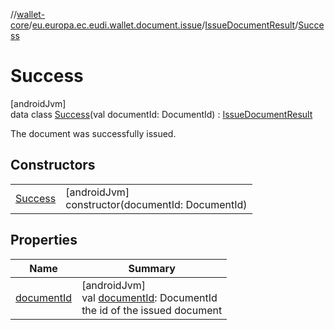 //[wallet-core](../../../../index.md)/[eu.europa.ec.eudi.wallet.document.issue](../../index.md)/[IssueDocumentResult](../index.md)/[Success](index.md)

# Success

[androidJvm]\
data class [Success](index.md)(val documentId: DocumentId) : [IssueDocumentResult](../index.md)

The document was successfully issued.

## Constructors

|                        |                                                     |
|------------------------|-----------------------------------------------------|
| [Success](-success.md) | [androidJvm]<br>constructor(documentId: DocumentId) |

## Properties

| Name                         | Summary                                                                                       |
|------------------------------|-----------------------------------------------------------------------------------------------|
| [documentId](document-id.md) | [androidJvm]<br>val [documentId](document-id.md): DocumentId<br>the id of the issued document |
